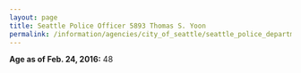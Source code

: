 ```yaml
---
layout: page
title: Seattle Police Officer 5893 Thomas S. Yoon
permalink: /information/agencies/city_of_seattle/seattle_police_department/copbook/5893/
---
```


**Age as of Feb. 24, 2016:** 48

